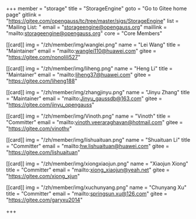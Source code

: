 +++
member = "storage"
title = "StorageEngine"
goto = "Go to Gitee home page"
gitlink = "https://gitee.com/opengauss/tc/tree/master/sigs/StorageEngine"
list = "Mailing List: "
email = "storageengine@opengauss.org"
maillink = "mailto:storageengine@opengauss.org"
core = "Core Members"


[[card]]
img = "/zh/member/img/wanglei.png"
name = "Lei Wang"
title = "Maintainer"
email = "mailto:wanglei110@huawei.com"
gitee = "https://gitee.com/nonolili527"

[[card]]
img = "/zh/member/img/liheng.png"
name = "Heng Li"
title = "Maintainer"
email = "mailto:liheng37@huawei.com"
gitee = "https://gitee.com/liheng188"

[[card]]
img = "/zh/member/img/zhangjinyu.png"
name = "Jinyu Zhang"
title = "Maintainer"
email = "mailto:Jinyu_gaussdb@163.com"
gitee = "https://gitee.com/jinyu_opengauss"

[[card]]
img = "/zh/member/img/Vinoth.png"
name = "Vinoth"
title = "Committer"
email = "mailto:vinoth.veeraraghavan@hotmail.com"
gitee = "https://gitee.com/vinothv"

[[card]]
img = "/zh/member/img/lishuaituan.png"
name = "Shuaituan Li"
title = "Committer"
email = "mailto:hw.lishuaituan@huawei.com"
gitee = "https://gitee.com/lishuaituan"


[[card]]
img = "/zh/member/img/xiongxiaojun.png"
name = "Xiaojun Xiong"
title = "Committer"
email = "mailto:xiong_xiaojun@yeah.net"
gitee = "https://gitee.com/xiong_xjun"

[[card]]
img = "/zh/member/img/xuchunyang.png"
name = "Chunyang Xu"
title = "Committer"
email = "mailto:springsun.xu@126.com"
gitee = "https://gitee.com/garyxu2014"

+++